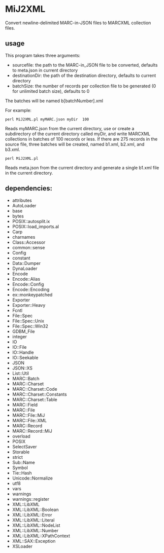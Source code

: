 # MiJ2XML
Convert newline-delimited MARC-in-JSON files to MARCXML collection files.

## usage

This program takes three arguments:  
<ul>
<li>sourcefile: the path to the MARC-in_JSON file to be converted,  
    defaults to meta.json in current directory</li>
<li>destinationDir: the path of the destination directory, 
    defaults to current directory</li>
<li>batchSize: the number of records per collection file to be generated  
    (0 for unlimited batch size),  
    defaults to 0</li>
</ul>
The batches will be named b[batchNumber].xml

For example:

```  
perl MiJ2XML.pl myMARC.json myDir  100  
```  
Reads myMARC.json from the current directory, use or create a subdirectory of the current directory called myDir, and write MARCXML collections in batches of 100 records or less. If there are 275 records in the source file, three batches will be created, named b1.xml, b2.xml, and b3.xml.

```  
perl MiJ2XML.pl  
```  
Reads meta.json from the current directory and generate a single b1.xml file in the current directory.

## dependencies:
<ul>
<li>attributes</li>
<li>AutoLoader</li>
<li>base</li>
<li>bytes</li>
<li>POSIX::autosplit.ix</li>
<li>POSIX::load_imports.al</li>
<li>Carp</li>
<li>charnames</li>
<li>Class::Accessor</li>
<li>common::sense</li>
<li>Config</li>
<li>constant</li>
<li>Data::Dumper</li>
<li>DynaLoader</li>
<li>Encode</li>
<li>Encode::Alias</li>
<li>Encode::Config</li>
<li>Encode::Encoding</li>
<li>ex::monkeypatched</li>
<li>Exporter</li>
<li>Exporter::Heavy</li>
<li>Fcntl</li>
<li>File::Spec</li>
<li>File::Spec::Unix</li>
<li>File::Spec::Win32</li>
<li>GDBM_File</li>
<li>integer</li>
<li>IO</li>
<li>IO::File</li>
<li>IO::Handle</li>
<li>IO::Seekable</li>
<li>JSON</li>
<li>JSON::XS</li>
<li>List::Util</li>
<li>MARC::Batch</li>
<li>MARC::Charset</li>
<li>MARC::Charset::Code</li>
<li>MARC::Charset::Constants</li>
<li>MARC::Charset::Table</li>
<li>MARC::Field</li>
<li>MARC::File</li>
<li>MARC::File::MiJ</li>
<li>MARC::File::XML</li>
<li>MARC::Record</li>
<li>MARC::Record::MiJ</li>
<li>overload</li>
<li>POSIX</li>
<li>SelectSaver</li>
<li>Storable</li>
<li>strict</li>
<li>Sub::Name</li>
<li>Symbol</li>
<li>Tie::Hash</li>
<li>Unicode::Normalize</li>
<li>utf8</li>
<li>vars</li>
<li>warnings</li>
<li>warnings::register</li>
<li>XML::LibXML</li>
<li>XML::LibXML::Boolean</li>
<li>XML::LibXML::Error</li>
<li>XML::LibXML::Literal</li>
<li>XML::LibXML::NodeList</li>
<li>XML::LibXML::Number</li>
<li>XML::LibXML::XPathContext</li>
<li>XML::SAX::Exception</li>
<li>XSLoader</li>
</ul>
